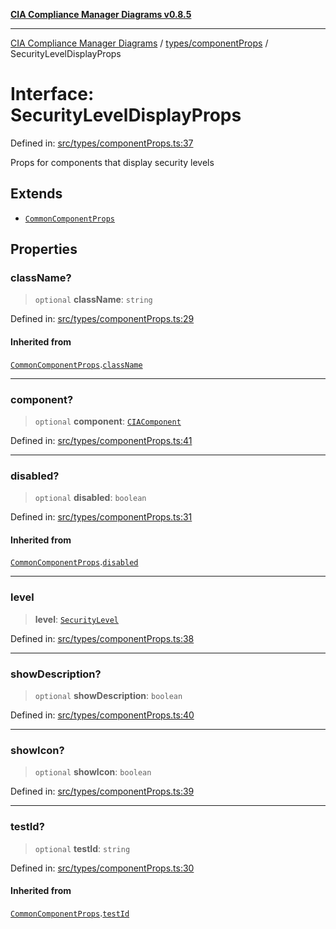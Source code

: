 [**CIA Compliance Manager Diagrams v0.8.5**](../../../README.md)

***

[CIA Compliance Manager Diagrams](../../../modules.md) / [types/componentProps](../README.md) / SecurityLevelDisplayProps

# Interface: SecurityLevelDisplayProps

Defined in: [src/types/componentProps.ts:37](https://github.com/Hack23/cia-compliance-manager/blob/3ae0301247f765ba03c8c0fe645db4718bb8af76/src/types/componentProps.ts#L37)

Props for components that display security levels

## Extends

- [`CommonComponentProps`](CommonComponentProps.md)

## Properties

### className?

> `optional` **className**: `string`

Defined in: [src/types/componentProps.ts:29](https://github.com/Hack23/cia-compliance-manager/blob/3ae0301247f765ba03c8c0fe645db4718bb8af76/src/types/componentProps.ts#L29)

#### Inherited from

[`CommonComponentProps`](CommonComponentProps.md).[`className`](CommonComponentProps.md#classname)

***

### component?

> `optional` **component**: [`CIAComponent`](../../cia/type-aliases/CIAComponent.md)

Defined in: [src/types/componentProps.ts:41](https://github.com/Hack23/cia-compliance-manager/blob/3ae0301247f765ba03c8c0fe645db4718bb8af76/src/types/componentProps.ts#L41)

***

### disabled?

> `optional` **disabled**: `boolean`

Defined in: [src/types/componentProps.ts:31](https://github.com/Hack23/cia-compliance-manager/blob/3ae0301247f765ba03c8c0fe645db4718bb8af76/src/types/componentProps.ts#L31)

#### Inherited from

[`CommonComponentProps`](CommonComponentProps.md).[`disabled`](CommonComponentProps.md#disabled)

***

### level

> **level**: [`SecurityLevel`](../../cia/type-aliases/SecurityLevel.md)

Defined in: [src/types/componentProps.ts:38](https://github.com/Hack23/cia-compliance-manager/blob/3ae0301247f765ba03c8c0fe645db4718bb8af76/src/types/componentProps.ts#L38)

***

### showDescription?

> `optional` **showDescription**: `boolean`

Defined in: [src/types/componentProps.ts:40](https://github.com/Hack23/cia-compliance-manager/blob/3ae0301247f765ba03c8c0fe645db4718bb8af76/src/types/componentProps.ts#L40)

***

### showIcon?

> `optional` **showIcon**: `boolean`

Defined in: [src/types/componentProps.ts:39](https://github.com/Hack23/cia-compliance-manager/blob/3ae0301247f765ba03c8c0fe645db4718bb8af76/src/types/componentProps.ts#L39)

***

### testId?

> `optional` **testId**: `string`

Defined in: [src/types/componentProps.ts:30](https://github.com/Hack23/cia-compliance-manager/blob/3ae0301247f765ba03c8c0fe645db4718bb8af76/src/types/componentProps.ts#L30)

#### Inherited from

[`CommonComponentProps`](CommonComponentProps.md).[`testId`](CommonComponentProps.md#testid)

